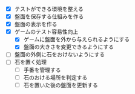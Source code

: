 - [x] テストができる環境を整える
- [x] 盤面を保存する仕組みを作る
- [x] 盤面の表示を作る
- [x] ゲームのテスト容易性向上
  - [x] ゲームに盤面を外から与えられるようにする
  - [x] 盤面の大きさを変更できるようにする
- [ ] 盤面の外側に石をおけないようにする
- [ ] 石を置く処理
  - [ ] 手番を管理する
  - [ ] 石のおける場所を判定する
  - [ ] 石を置いた後の盤面を更新する